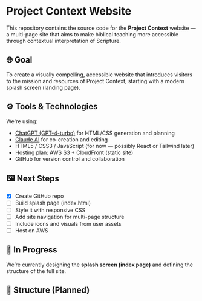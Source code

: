 # Project Context Website

This repository contains the source code for the **Project Context** website — a multi-page site that aims to make biblical teaching more accessible through contextual interpretation of Scripture.

## 🌐 Goal

To create a visually compelling, accessible website that introduces visitors to the mission and resources of Project Context, starting with a modern splash screen (landing page).

## ⚙️ Tools & Technologies

We're using:
- [ChatGPT (GPT-4-turbo)](https://chat.openai.com) for HTML/CSS generation and planning
- [Claude AI](https://claude.ai) for co-creation and editing
- HTML5 / CSS3 / JavaScript (for now — possibly React or Tailwind later)
- Hosting plan: AWS S3 + CloudFront (static site)
- GitHub for version control and collaboration

## 🖼️ Next Steps

- [x] Create GitHub repo
- [ ] Build splash page (index.html)
- [ ] Style it with responsive CSS
- [ ] Add site navigation for multi-page structure
- [ ] Include icons and visuals from user assets
- [ ] Host on AWS

## 🚧 In Progress

We’re currently designing the **splash screen (index page)** and defining the structure of the full site.

## 📂 Structure (Planned)
